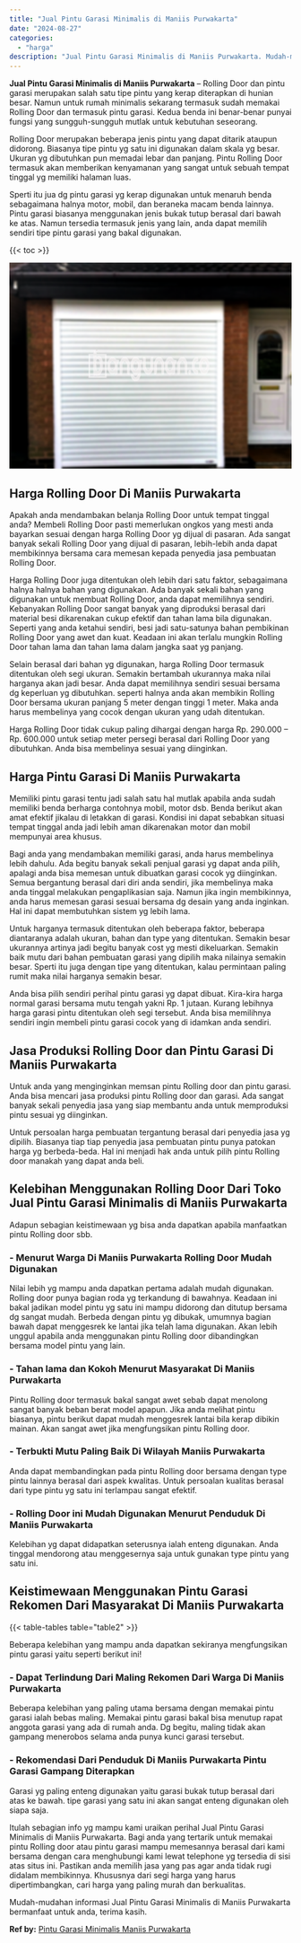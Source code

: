 ```yaml
---
title: "Jual Pintu Garasi Minimalis di Maniis Purwakarta"
date: "2024-08-27"
categories: 
  - "harga"
description: "Jual Pintu Garasi Minimalis di Maniis Purwakarta. Mudah-mudahan informasi Jual Pintu Garasi Minimalis di Maniis Purwakarta bermanfaat untuk anda, terima kasi..."
---
```


**Jual Pintu Garasi Minimalis di Maniis Purwakarta** – Rolling Door dan pintu garasi merupakan salah satu tipe pintu yang kerap diterapkan di hunian besar. Namun untuk rumah minimalis sekarang termasuk sudah memakai Rolling Door dan termasuk pintu garasi. Kedua benda ini benar-benar punyai fungsi yang sungguh-sungguh mutlak untuk kebutuhan seseorang.

Rolling Door merupakan beberapa jenis pintu yang dapat ditarik ataupun didorong. Biasanya tipe pintu yg satu ini digunakan dalam skala yg besar. Ukuran yg dibutuhkan pun memadai lebar dan panjang. Pintu Rolling Door termasuk akan memberikan kenyamanan yang sangat untuk sebuah tempat tinggal yg memiliki halaman luas.

Sperti itu jua dg pintu garasi yg kerap digunakan untuk menaruh benda sebagaimana halnya motor, mobil, dan beraneka macam benda lainnya. Pintu garasi biasanya menggunakan jenis bukak tutup berasal dari bawah ke atas. Namun tersedia termasuk jenis yang lain, anda dapat memilih sendiri tipe pintu garasi yang bakal digunakan.

{{< toc >}}

![Jual Pintu Garasi Minimalis di Maniis Purwakarta](/images/pintu-garasi-69.png)

## Harga Rolling Door Di Maniis Purwakarta

Apakah anda mendambakan belanja Rolling Door untuk tempat tinggal anda? Membeli Rolling Door pasti memerlukan ongkos yang mesti anda bayarkan sesuai dengan harga Rolling Door yg dijual di pasaran. Ada sangat banyak sekali Rolling Door yang dijual di pasaran, lebih-lebih anda dapat membikinnya bersama cara memesan kepada penyedia jasa pembuatan Rolling Door.

Harga Rolling Door juga ditentukan oleh lebih dari satu faktor, sebagaimana halnya halnya bahan yang digunakan. Ada banyak sekali bahan yang digunakan untuk membuat Rolling Door, anda dapat memilihnya sendiri. Kebanyakan Rolling Door sangat banyak yang diproduksi berasal dari material besi dikarenakan cukup efektif dan tahan lama bila digunakan. Seperti yang anda ketahui sendiri, besi jadi satu-satunya bahan pembikinan Rolling Door yang awet dan kuat. Keadaan ini akan terlalu mungkin Rolling Door tahan lama dan tahan lama dalam jangka saat yg panjang.

Selain berasal dari bahan yg digunakan, harga Rolling Door termasuk ditentukan oleh segi ukuran. Semakin bertambah ukurannya maka nilai harganya akan jadi besar. Anda dapat memilihnya sendiri sesuai bersama dg keperluan yg dibutuhkan. seperti halnya anda akan membikin Rolling Door bersama ukuran panjang 5 meter dengan tinggi 1 meter. Maka anda harus membelinya yang cocok dengan ukuran yang udah ditentukan.

Harga Rolling Door tidak cukup paling dihargai dengan harga Rp. 290.000 – Rp. 600.000 untuk setiap meter persegi berasal dari Rolling Door yang dibutuhkan. Anda bisa membelinya sesuai yang diinginkan.

## Harga Pintu Garasi Di Maniis Purwakarta

Memiliki pintu garasi tentu jadi salah satu hal mutlak apabila anda sudah memiliki benda berharga contohnya mobil, motor dsb. Benda berikut akan amat efektif jikalau di letakkan di garasi. Kondisi ini dapat sebabkan situasi tempat tinggal anda jadi lebih aman dikarenakan motor dan mobil mempunyai area khusus.

Bagi anda yang mendambakan memiliki garasi, anda harus membelinya lebih dahulu. Ada begitu banyak sekali penjual garasi yg dapat anda pilih, apalagi anda bisa memesan untuk dibuatkan garasi cocok yg diinginkan. Semua bergantung berasal dari diri anda sendiri, jika membelinya maka anda tinggal melakukan pengaplikasian saja. Namun jika ingin membikinnya, anda harus memesan garasi sesuai bersama dg desain yang anda inginkan. Hal ini dapat membutuhkan sistem yg lebih lama.

Untuk harganya termasuk ditentukan oleh beberapa faktor, beberapa diantaranya adalah ukuran, bahan dan type yang ditentukan. Semakin besar ukurannya artinya jadi begitu banyak cost yg mesti dikeluarkan. Semakin baik mutu dari bahan pembuatan garasi yang dipilih maka nilainya semakin besar. Sperti itu juga dengan tipe yang ditentukan, kalau permintaan paling rumit maka nilai harganya semakin besar.

Anda bisa pilih sendiri perihal pintu garasi yg dapat dibuat. Kira-kira harga normal garasi bersama mutu tengah yakni Rp. 1 jutaan. Kurang lebihnya harga garasi pintu ditentukan oleh segi tersebut. Anda bisa memilihnya sendiri ingin membeli pintu garasi cocok yang di idamkan anda sendiri.

## Jasa Produksi Rolling Door dan Pintu Garasi Di Maniis Purwakarta

Untuk anda yang menginginkan memsan pintu Rolling door dan pintu garasi. Anda bisa mencari jasa produksi pintu Rolling door dan garasi. Ada sangat banyak sekali penyedia jasa yang siap membantu anda untuk memproduksi pintu sesuai yg diinginkan.

Untuk persoalan harga pembuatan tergantung berasal dari penyedia jasa yg dipilih. Biasanya tiap tiap penyedia jasa pembuatan pintu punya patokan harga yg berbeda-beda. Hal ini menjadi hak anda untuk pilih pintu Rolling door manakah yang dapat anda beli.

## Kelebihan Menggunakan Rolling Door Dari Toko Jual Pintu Garasi Minimalis di Maniis Purwakarta

Adapun sebagian keistimewaan yg bisa anda dapatkan apabila manfaatkan pintu Rolling door sbb.

### \- Menurut Warga Di Maniis Purwakarta Rolling Door Mudah Digunakan

Nilai lebih yg mampu anda dapatkan pertama adalah mudah digunakan. Rolling door punya bagian roda yg terkandung di bawahnya. Keadaan ini bakal jadikan model pintu yg satu ini mampu didorong dan ditutup bersama dg sangat mudah. Berbeda dengan pintu yg dibukak, umumnya bagian bawah dapat menggesrek ke lantai jika telah lama digunakan. Akan lebih unggul apabila anda menggunakan pintu Rolling door dibandingkan bersama model pintu yang lain.

### \- Tahan lama dan Kokoh Menurut Masyarakat Di Maniis Purwakarta

Pintu Rolling door termasuk bakal sangat awet sebab dapat menolong sangat banyak beban berat model apapun. Jika anda melihat pintu biasanya, pintu berikut dapat mudah menggesrek lantai bila kerap dibikin mainan. Akan sangat awet jika mengfungsikan pintu Rolling door.

### \- Terbukti Mutu Paling Baik Di Wilayah Maniis Purwakarta

Anda dapat membandingkan pada pintu Rolling door bersama dengan type pintu lainnya berasal dari aspek kwalitas. Untuk persoalan kualitas berasal dari type pintu yg satu ini terlampau sangat efektif.

### \- Rolling Door ini Mudah Digunakan Menurut Penduduk Di Maniis Purwakarta

Kelebihan yg dapat didapatkan seterusnya ialah enteng digunakan. Anda tinggal mendorong atau menggesernya saja untuk gunakan type pintu yang satu ini.

## Keistimewaan Menggunakan Pintu Garasi Rekomen Dari Masyarakat Di Maniis Purwakarta

{{< table-tables table="table2" >}}

Beberapa kelebihan yang mampu anda dapatkan sekiranya mengfungsikan pintu garasi yaitu seperti berikut ini!

### \- Dapat Terlindung Dari Maling Rekomen Dari Warga Di Maniis Purwakarta

Beberapa kelebihan yang paling utama bersama dengan memakai pintu garasi ialah bebas maling. Memakai pintu garasi bakal bisa menutup rapat anggota garasi yang ada di rumah anda. Dg begitu, maling tidak akan gampang menerobos selama anda punya kunci garasi tersebut.

### \- Rekomendasi Dari Penduduk Di Maniis Purwakarta Pintu Garasi Gampang Diterapkan

Garasi yg paling enteng digunakan yaitu garasi bukak tutup berasal dari atas ke bawah. tipe garasi yang satu ini akan sangat enteng digunakan oleh siapa saja.

Itulah sebagian info yg mampu kami uraikan perihal Jual Pintu Garasi Minimalis di Maniis Purwakarta. Bagi anda yang tertarik untuk memakai pintu Rolling door atau pintu garasi mampu memesannya berasal dari kami bersama dengan cara menghubungi kami lewat telephone yg tersedia di sisi atas situs ini. Pastikan anda memilih jasa yang pas agar anda tidak rugi didalam membikinnya. Khususnya dari segi harga yang harus dipertimbangkan, cari harga yang paling murah dan berkualitas.

Mudah-mudahan informasi Jual Pintu Garasi Minimalis di Maniis Purwakarta bermanfaat untuk anda, terima kasih.

**Ref by:** [Pintu Garasi Minimalis Maniis Purwakarta](https://id.wikipedia.org/wiki/Pintu)
